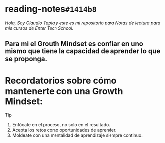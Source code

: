# reading-notes`#1414b8`
_Hola, Soy Claudio Tapia y este es mi repositorio para Notas de lectura para mis cursos de Enter Tech School._
## Para mi el Grouth Mindset es confiar en uno mismo que tiene la capacidad de aprender lo que se proponga.
# Recordatorios sobre cómo mantenerte con una Growth Mindset:
> [!TIP]
> 1. Enfócate en el proceso, no solo en el resultado.
> 2. Acepta los retos como oportunidades de aprender.
> 3. Moldeate con una mentalidad de aprendizaje siempre continuo.
